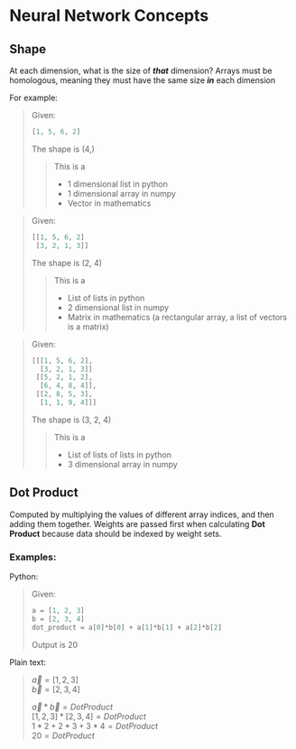 # Neural Network Concepts

## Shape
At each dimension, what is the size of ***that*** dimension? Arrays must be homologous, meaning they must have the same size ***in*** each dimension

For example:
> Given:
> ```python
> [1, 5, 6, 2]
> ```
> The shape is (4,)
>> This is a
>> - 1 dimensional list in python
>> - 1 dimensional array in numpy
>> - Vector in mathematics

> Given:
> ```python
> [[1, 5, 6, 2]
>  [3, 2, 1, 3]]
> ```
> The shape is (2, 4)
>> This is a
>> - List of lists in python
>> - 2 dimensional list in numpy
>> - Matrix in mathematics (a rectangular array, a list of vectors is a matrix)

> Given:
> ```python
> [[[1, 5, 6, 2],
>   [3, 2, 1, 3]]
>  [[5, 2, 1, 2],
>   [6, 4, 8, 4]],
>  [[2, 8, 5, 3],
>   [1, 1, 9, 4]]]
> ```
> The shape is (3, 2, 4)
>> This is a
>> - List of lists of lists in python
>> - 3 dimensional array in numpy

## Dot Product
Computed by multiplying the values of different array indices, and then adding them together. Weights are passed first when calculating **Dot Product** because data should be indexed by weight sets.

### Examples:

Python:
> Given:
> ```python
> a = [1, 2, 3]
> b = [2, 3, 4]
> dot_product = a[0]*b[0] + a[1]*b[1] + a[2]*b[2]
> ```
> Output is 20

Plain text:
> $\vec{a} = [1,2,3]$ <br>
> $\vec{b} = [2,3,4]$ <br>
>
> $\vec{a} * \vec{b} = Dot Product$ <br>
> $[1,2,3] * [2,3,4] = Dot Product$ <br>
> $1*2 + 2*3 + 3*4 = Dot Product$ <br>
> $20 = Dot Product$